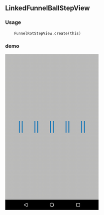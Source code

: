 ## LinkedFunnelBallStepView

### Usage

```
    FunnelRotStepView.create(this)
```

### demo
<img src="https://github.com/Anwesh43/LinkedFunnelBallStepView/blob/master/demo/funnelrotstepview.gif" width = "300px" height="500px">